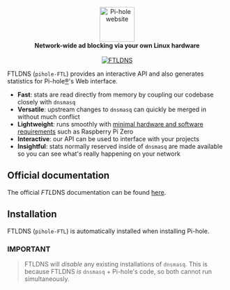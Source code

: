 <p align="center">
  <a href="https://pi-hole.net">
    <picture>
      <source media="(prefers-color-scheme: dark)" srcset="https://pi-hole.github.io/graphics/Vortex/Vortex_Vertical_wordmark_darkmode.png">
      <source media="(prefers-color-scheme: light)" srcset="https://pi-hole.github.io/graphics/Vortex/Vortex_Vertical_wordmark_lightmode.png">
      <img src="https://pi-hole.github.io/graphics/Vortex/Vortex_Vertical_wordmark_lightmode.png" width="80" alt="Pi-hole website">
    </picture>
  </a>
  <br/>
  <b>Network-wide ad blocking via your own Linux hardware</b><br/><br/>
  <a href="https://pi-hole.net">
    <picture>
      <source media="(prefers-color-scheme: dark)" srcset="https://pi-hole.github.io/graphics/FTLDNS/FTLDNS_darkmode.png">
      <source media="(prefers-color-scheme: light)" srcset="https://pi-hole.github.io/graphics/FTLDNS/FTLDNS.png">
      <img src="https://pi-hole.github.io/graphics/FTLDNS/FTLDNS.png" alt="FTLDNS">
    </picture>
  </a>
  <br/>
</p>

FTLDNS (`pihole-FTL`) provides an interactive API and also generates statistics for Pi-hole[®](https://pi-hole.net/trademark-rules-and-brand-guidelines/)'s Web interface.

- **Fast**: stats are read directly from memory by coupling our codebase closely with `dnsmasq`
- **Versatile**: upstream changes to `dnsmasq` can quickly be merged in without much conflict
- **Lightweight**: runs smoothly with [minimal hardware and software requirements](https://discourse.pi-hole.net/t/hardware-software-requirements/273) such as Raspberry Pi Zero
- **Interactive**: our API can be used to interface with your projects
- **Insightful**: stats normally reserved inside of `dnsmasq` are made available so you can see what's really happening on your network

## Official documentation

The official *FTL*DNS documentation can be found [here](https://docs.pi-hole.net/ftldns/).

## Installation

FTLDNS (`pihole-FTL`) is automatically installed when installing Pi-hole.

### IMPORTANT

>FTLDNS will *disable* any existing installations of `dnsmasq`.  This is because FTLDNS *is* `dnsmasq` + Pi-hole's code, so both cannot run simultaneously.
